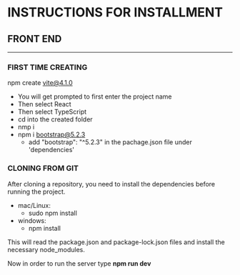 # INSTRUCTIONS FOR INSTALLMENT

## FRONT END

---

### FIRST TIME CREATING

npm create vite@4.1.0

- You will get prompted to first enter the project name
- Then select React
- Then select TypeScript
- cd into the created folder
- nmp i
- npm i bootstrap@5.2.3
  - add "bootstrap": "^5.2.3" in the pachage.json file under 'dependencies'

### CLONING FROM GIT

After cloning a repository, you need to install the dependencies before running the project.

- mac/Linux:
  - sudo npm install
- windows:
  - npm install

This will read the package.json and package-lock.json files and install the necessary node_modules.

Now in order to run the server type **npm run dev**
